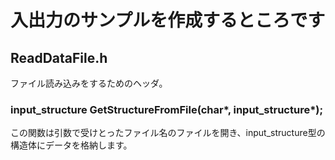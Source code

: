 # 入出力のサンプルを作成するところです

## ReadDataFile.h
ファイル読み込みをするためのヘッダ。
### input_structure GetStructureFromFile(char*, input_structure*);
この関数は引数で受けとったファイル名のファイルを開き、input_structure型の構造体にデータを格納します。
